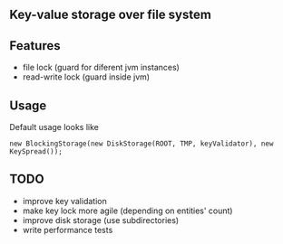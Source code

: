 ## Key-value storage over file system
 
## Features
- file lock (guard for diferent jvm instances)
- read-write lock (guard inside jvm)

## Usage
Default usage looks like 

`new BlockingStorage(new DiskStorage(ROOT, TMP, keyValidator), new KeySpread());` 

## TODO
 - improve key validation
 - make key lock more agile (depending on entities' count)
 - improve disk storage (use subdirectories)
 - write performance tests